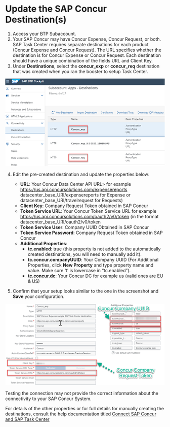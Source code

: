 # Update the SAP Concur Destination(s)

1. Access your BTP Subaccount.
2. Your SAP Concur may have Concur Expense, Concur Request, or both. SAP Task Center requires separate destinations for each product (Concur Expense and Concur Request). The URL specifies whether the destination is for Concur Expense or Concur Request. Each destination should have a unique combination of the fields URL and Client Key.
3. Under **Destinations**, select the **concur_exp** or **concur_req** destination that was created when you ran the booster to setup Task Center.
   
![update_destination_1](images/update_destination_1.png)

4. Edit the pre-created destination and update the properties below:
   * __URL__: Your Concur Data Center API URL> for example https://us.api.concursolutions.com/expensereports
    datacenter_base_URI/expensereports for Expense or datacenter_base_URI/travelrequest for Requests)
   * __Client Key__: Company Request Token obtained in SAP Concur
   * __Token Service URL__: Your Concur Token Service URL for example https://us.api.concursolutions.com/oauth2/v0/token (in the format datacenter_base_URI/oauth2/v0/token
   * __Token Service User__: Company UUID Obtained in SAP Concur
   * __Token Service Password__: Company Request Token obtained in SAP Concur
   * __Additional Properties__:
     * __tc.enabled__: true (this property is not added to the automatically created destinations, you will need to manually add it).
     * __tc.concur.companyUUID__: Your Company UUID
  (For Additional Properties, click __New Property__ and type property name and value.  Make sure ‘t’ is lowercase in “tc.enabled”).
     * __tc.concur.dc__: Your Concur DC for example us (valid ones are EU & US)
  
5. Confirm that your setup looks similar to the one in the screenshot and __Save__ your configuration.

![update_destination_2](images/update_destination_2.png)

Testing the connection may not provide the correct information about the connectivity to your SAP Concur System.

For details of the other properties or for full details for manually creating the destinations, consult the help documentation titled [Connect SAP Concur and SAP Task Center](https://help.sap.com/docs/TASK_CENTER/ba03bf8dad8f42678adfb0c4935b9980/f354ef9cab4641219fd849102d1b5b0c.html?state=DRAFT) 


